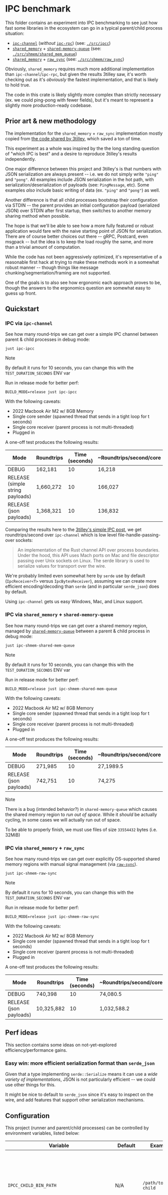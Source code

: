 # IPC benchmark

This folder contains an experiment into IPC benchmarking to see just how fast some libraries in the ecosystem can go in a typical parent/child process situation:

- [`ipc-channel`][ipc-channel] (*without* [`ipc-rpc`][ipc-rpc]) (see: [`./src/ipcc`](./src/ipcc))
- [`shared_memory`][shared_memory] + [`shared-memory-queue`][shared-mem-queue] (see: [`./src/shmem/shared_mem_queue`](./src/shmem/shared_mem_queue))
- [`shared_memory`][shared_memory] + [`raw_sync`][raw-sync] (see: [`./src/shmem/raw_sync`](./src/shmem/raw_sync))

Obviously, `shared_memory` requires much more additional implementation than `ipc-channel`/`ipc-rpc`, but given the results 3tilley saw, it's worth checking out as it's *obviously* the fastest implementation, and that is likely to hold true.

The code in this crate is likely slightly more complex than strictly necessary (ex. we could ping-pong with fewer fields), but it's meant to represent a slightly more production-ready codebase.

[ipc-channel]: https://crates.io/crates/ipc-channel
[shared_memory]: http://crates.io/crates/shared_memory
[shmem]: https://crates.io/crates/shmem
[shared-mem-queue]: https://crates.io/crates/shared-mem-queue
[ipc-rpc]: https://crates.io/crates/ipc-rpc
[raw-sync]: https://crates.io/crates/raw-sync
[3tilley-code]: https://github.com/3tilley/rust-experiments/blob/master/ipc/src/shmem.rs

## Prior art & new methodology

The implementation for the `shared_memory` + `raw_sync` implementation mostly copied from [the code shared by 3tilley][3tilley-code], which saved a ton of time.

This experiment as a whole was inspired by the the long standing question of "which IPC is best" and a desire to reproduce 3tilley's results independently.

One major difference between this project and 3tilley's is that numbers with JSON serialization are always present -- i.e. we do not simply write `"ping"` and `"pong"`. All examples include JSON serialization in the hot path, with serialization/deserialization of payloads (see: `PingMessage`, etc). Some examples *also* include basic writing of data (ex. `"ping"` and `"pong"`) as well.

Another difference is that all child processes bootstrap their configuration via STDIN -- the parent provides an initial configuration payload (serialized JSON) over STDIN after first startup, then switches to another memory sharing method when possible.

The hope is that we'll be able to see how a more fully featured or robust application would fare with the naive starting point of JSON for serialization. There are of course better choices out there -- gRPC, Postcard, even msgpack -- but the idea is to keep the load roughly the same, and more than a trivial amount of computation.

While the code has not been aggressively optimized, it's representative of a reasonable first hack at trying to make these methods work in a somewhat robust manner -- though things like message chunking/segmentation/framing are not supported.

One of the goals is to also see how ergonomic each approach proves to be, though the answers to the ergonomics question are somewhat easy to guess up front.

## Quickstart

### IPC via `ipc-channel`

See how many round-trips we can get over a simple IPC channel between parent & child processes in debug mode:

```console
just ipc-ipcc
```

> [!NOTE]
> By default it runs for 10 seconds, you can change this with the `TEST_DURATION_SECONDS` ENV var

Run in release mode for better perf:

```console
BUILD_MODE=release just ipc-ipcc
```

With the following caveats:

- 2022 Macbook Air M2 w/ 8GB Memory
- Single core sender (spawned thread that sends in a tight loop for t seconds)
- Single core receiver (parent process is not multi-threaded)
- Plugged in

A one-off test produces the following results:

| Mode                             | Roundtrips | Time (seconds) | ~Roundtrips/second/core |
|----------------------------------|------------|----------------|-------------------------|
| DEBUG                            | 162,181    | 10             | 16,218                  |
| RELEASE (simple string payloads) | 1,660,272  | 10             | 166,027                 |
| RELEASE (json payloads)          | 1,368,321  | 10             | 136,832                 |

Comparing the results here to the [3tilley's simple IPC post][3tilley-post], we get roundtrips/second over `ipc-channel` which is low level file-handle-passing-over sockets:

> An implementation of the Rust channel API over process boundaries. Under the hood, this API uses Mach ports on Mac and file descriptor passing over Unix sockets on Linux. The serde library is used to serialize values for transport over the wire.

We're probably limited even somewhat here by `serde` use by default (`IpcReceiver<T>` versus `IpcBytesReceiver`), assuming we can create more efficient encoding/decoding than `serde` (and in particular `serde_json`) does by default.

Using `ipc-channel` gets us easy Windows, Mac, and Linux support.

[3tilley-post]: https://3tilley.github.io/posts/simple-ipc-ping-pong/

### IPC via `shared_memory` + `shared-memory-queue`

See how many round-trips we can get over a shared memory region, managed by [`shared-memory-queue`][shared-mem-queue] between a parent & child process in debug mode:

```console
just ipc-shmem-shared-mem-queue
```

> [!NOTE]
> By default it runs for 10 seconds, you can change this with the `TEST_DURATION_SECONDS` ENV var

Run in release mode for better perf:

```console
BUILD_MODE=release just ipc-shmem-shared-mem-queue
```

With the following caveats:

- 2022 Macbook Air M2 w/ 8GB Memory
- Single core sender (spawned thread that sends in a tight loop for t seconds)
- Single core receiver (parent process is not multi-threaded)
- Plugged in

A one-off test produces the following results:

| Mode                    | Roundtrips | Time (seconds) | ~Roundtrips/second/core |
|-------------------------|------------|----------------|-------------------------|
| DEBUG                   | 271,985    | 10             | 27,1989.5               |
| RELEASE (json payloads) | 742,751    | 10             | 74,275                  |

> [!NOTE]
> There is a bug (intended behavior?) in `shared-memory-queue` which causes the shared memory region to *run out of space*.
> While it *should* be actually cycling, in some cases we will actually run out of space.
>
> To be able to properly finish, we must use files of size `33554432` bytes (i.e. 32MiB)

### IPC via `shared_memory` + `raw_sync`

See how many round-trips we can get over explicitly OS-supported shared memory regions with manual signal management (via [`raw-sync`][raw-sync]).

```console
just ipc-shmem-raw-sync
```

> [!NOTE]
> By default it runs for 10 seconds, you can change this with the `TEST_DURATION_SECONDS` ENV var

Run in release mode for better perf:

```console
BUILD_MODE=release just ipc-shmem-raw-sync
```

With the following caveats:

- 2022 Macbook Air M2 w/ 8GB Memory
- Single core sender (spawned thread that sends in a tight loop for t seconds)
- Single core receiver (parent process is not multi-threaded)
- Plugged in

A one-off test produces the following results:

| Mode                    | Roundtrips | Time (seconds) | ~Roundtrips/second/core |
|-------------------------|------------|----------------|-------------------------|
| DEBUG                   | 740,398    | 10             | 74,080.5                |
| RELEASE (json payloads) | 10,325,882 | 10             | 1,032,588.2             |

## Perf ideas

This section contains some ideas on not-yet-explored efficiency/performance gains.

### Easy win: more efficient serialization format than `serde_json`

Given that a type implementing `serde::Serialize` means it can use a *wide variety of implementations*, JSON is not particularly efficient -- we could use other things for this.

It might be nice to default to `serde_json` since it's easy to inspect on the wire, and add features that support other serialization mechanisms.

## Configuration

This project (runner and parent/child processes) can be controlled by environment variables, listed below:

| Variable                                   | Default | Example               | Description                                                                                                                                                     |
|--------------------------------------------|---------|-----------------------|-----------------------------------------------------------------------------------------------------------------------------------------------------------------|
| `IPCC_CHILD_BIN_PATH`                      | N/A     | `/path/to/ipcc-child` | Path to the child binary that should be launched by the parent process (calculated by default in the `Justfile`)                                                |
| `RPC_MESSAGE_COMPLEXITY`                   | `json`  | `raw-string`          | Changes the message complexity for the parent and child (values: `raw-string`, `json`) complexity (note, this does *not* affect initial parent/child handshake) |
| `SHARED_MEM_QUEUE_SHARED_REGION_LEN_BYTES` | 4194304 | `8388608`             | Number of bytes used for the file with the shared region. Child/Parent processes will be able to use *half* of this to send messages.                           |

You can ignore these and read through the quickstart sections below for commands you should be running
